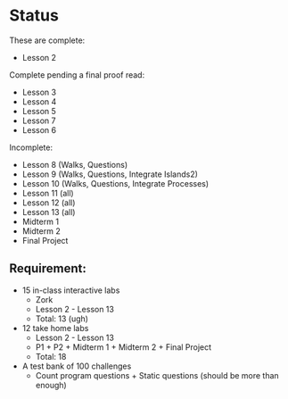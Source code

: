 # Status 

These are complete:

* Lesson 2 

Complete pending a final proof read: 

* Lesson 3
* Lesson 4
* Lesson 5
* Lesson 7
* Lesson 6

Incomplete:

* Lesson 8 (Walks, Questions)
* Lesson 9 (Walks, Questions, Integrate Islands2)
* Lesson 10 (Walks, Questions, Integrate Processes)
* Lesson 11 (all)
* Lesson 12 (all)
* Lesson 13 (all)
* Midterm 1 
* Midterm 2 
* Final Project

## Requirement:

* 15 in-class interactive labs 
    * Zork
    * Lesson 2 - Lesson 13 
    * Total: 13 (ugh)
* 12 take home labs 
    * Lesson 2 - Lesson 13 
    * P1 + P2 + Midterm 1 + Midterm 2 + Final Project
    * Total: 18
* A test bank of 100 challenges 
    * Count program questions + Static questions (should be more than enough)
